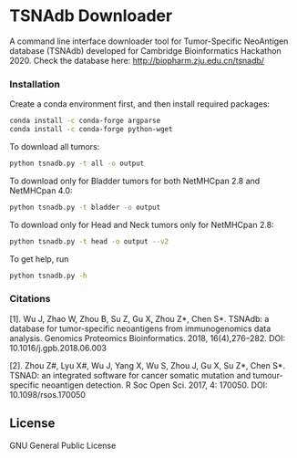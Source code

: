 # TSNAdb Downloader

A command line interface downloader tool for Tumor-Specific NeoAntigen database (TSNAdb) developed for Cambridge Bioinformatics Hackathon 2020.
Check the database here: http://biopharm.zju.edu.cn/tsnadb/


### Installation

Create a conda environment first, and then install required packages:
```sh
conda install -c conda-forge argparse
conda install -c conda-forge python-wget
```
To download all tumors:
```sh
python tsnadb.py -t all -o output
```

To download only for Bladder tumors for both NetMHCpan 2.8 and NetMHCpan 4.0:
```sh
python tsnadb.py -t bladder -o output
```

To download only for Head and Neck tumors only for NetMHCpan 2.8:
```sh
python tsnadb.py -t head -o output --v2
```

To get help, run
```sh
python tsnadb.py -h
```

### Citations

[1]. Wu J, Zhao W, Zhou B, Su Z, Gu X, Zhou Z*, Chen S*. TSNAdb: a database for tumor-specific neoantigens from immunogenomics data analysis. Genomics  Proteomics Bioinformatics. 2018, 16(4),276–282. DOI: 10.1016/j.gpb.2018.06.003

[2]. Zhou Z#, Lyu X#, Wu J, Yang X, Wu S, Zhou J, Gu X, Su Z*, Chen S*. TSNAD: an integrated software for cancer somatic mutation and tumour-specific neoantigen detection. R Soc Open Sci. 2017, 4: 170050. DOI: 10.1098/rsos.170050 

License
----

GNU General Public License


